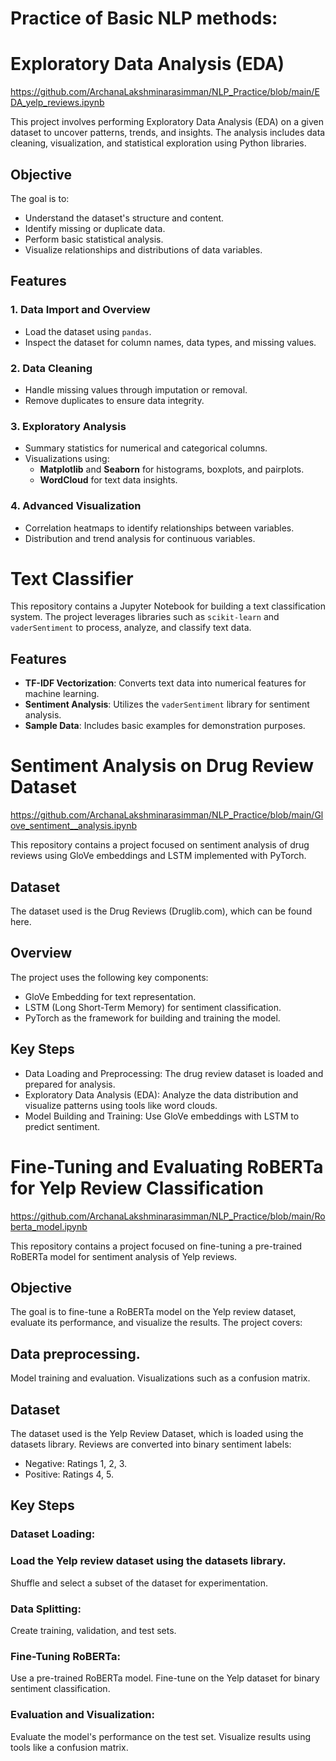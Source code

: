 # Practice of Basic NLP methods:

# Exploratory Data Analysis (EDA)

https://github.com/ArchanaLakshminarasimman/NLP_Practice/blob/main/EDA_yelp_reviews.ipynb

This project involves performing Exploratory Data Analysis (EDA) on a given dataset to uncover patterns, trends, and insights. The analysis includes data cleaning, visualization, and statistical exploration using Python libraries.

## Objective

The goal is to:
- Understand the dataset's structure and content.
- Identify missing or duplicate data.
- Perform basic statistical analysis.
- Visualize relationships and distributions of data variables.

## Features

### 1. Data Import and Overview
- Load the dataset using `pandas`.
- Inspect the dataset for column names, data types, and missing values.

### 2. Data Cleaning
- Handle missing values through imputation or removal.
- Remove duplicates to ensure data integrity.

### 3. Exploratory Analysis
- Summary statistics for numerical and categorical columns.
- Visualizations using:
  - **Matplotlib** and **Seaborn** for histograms, boxplots, and pairplots.
  - **WordCloud** for text data insights.

### 4. Advanced Visualization
- Correlation heatmaps to identify relationships between variables.
- Distribution and trend analysis for continuous variables.


# Text Classifier

This repository contains a Jupyter Notebook for building a text classification system. The project leverages libraries such as `scikit-learn` and `vaderSentiment` to process, analyze, and classify text data.

## Features

- **TF-IDF Vectorization**: Converts text data into numerical features for machine learning.
- **Sentiment Analysis**: Utilizes the `vaderSentiment` library for sentiment analysis.
- **Sample Data**: Includes basic examples for demonstration purposes.

# Sentiment Analysis on Drug Review Dataset

https://github.com/ArchanaLakshminarasimman/NLP_Practice/blob/main/Glove_sentiment__analysis.ipynb

This repository contains a project focused on sentiment analysis of drug reviews using GloVe embeddings and LSTM implemented with PyTorch.

## Dataset
The dataset used is the Drug Reviews (Druglib.com), which can be found here.

## Overview
The project uses the following key components:
- GloVe Embedding for text representation.
- LSTM (Long Short-Term Memory) for sentiment classification.
- PyTorch as the framework for building and training the model.
  
## Key Steps

- Data Loading and Preprocessing: The drug review dataset is loaded and prepared for analysis.
- Exploratory Data Analysis (EDA): Analyze the data distribution and visualize patterns using tools like word clouds.
- Model Building and Training: Use GloVe embeddings with LSTM to predict sentiment.

# Fine-Tuning and Evaluating RoBERTa for Yelp Review Classification

https://github.com/ArchanaLakshminarasimman/NLP_Practice/blob/main/Roberta_model.ipynb

This repository contains a project focused on fine-tuning a pre-trained RoBERTa model for sentiment analysis of Yelp reviews.

## Objective
The goal is to fine-tune a RoBERTa model on the Yelp review dataset, evaluate its performance, and visualize the results. The project covers:

## Data preprocessing.
Model training and evaluation.
Visualizations such as a confusion matrix.

## Dataset
The dataset used is the Yelp Review Dataset, which is loaded using the datasets library. Reviews are converted into binary sentiment labels:
- Negative: Ratings 1, 2, 3.
- Positive: Ratings 4, 5.

## Key Steps
### Dataset Loading:

### Load the Yelp review dataset using the datasets library.
Shuffle and select a subset of the dataset for experimentation.

### Data Splitting:
Create training, validation, and test sets.

### Fine-Tuning RoBERTa:
Use a pre-trained RoBERTa model.
Fine-tune on the Yelp dataset for binary sentiment classification.

### Evaluation and Visualization:
Evaluate the model's performance on the test set.
Visualize results using tools like a confusion matrix.
